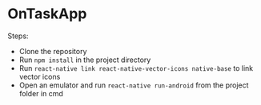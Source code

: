 # OnTaskApp
Steps:
- Clone the repository
- Run `npm install` in the project directory
- Run `react-native link react-native-vector-icons native-base` to link vector icons
- Open an emulator and run `react-native run-android` from the project folder in cmd 
